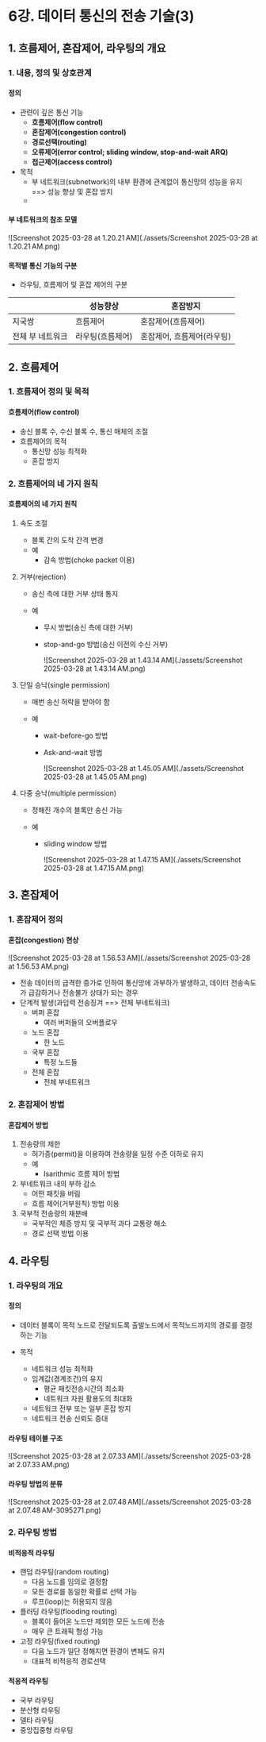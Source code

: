 # 6강. 데이터 통신의 전송 기술(3)

## 1. 흐름제어, 혼잡제어, 라우팅의 개요

### 1. 내용, 정의 및 상호관계

#### 정의

- 관련이 깊은 통신 기능
  - **흐름제어(flow control)**
  - **혼잡제어(congestion control)**
  - **경로선택(routing)**
  - **오류제어(error control; sliding window, stop-and-wait ARQ)**
  - **접근제어(access control)**
- 목적
  - 부 네트워크(subnetwork)의 내부 환경에 관계없이 통신망의 성능을 유지 ==> 성능 향상 및 혼잡 방지
  - 

#### 부 네트워크의 참조 모델

![Screenshot 2025-03-28 at 1.20.21 AM](./assets/Screenshot 2025-03-28 at 1.20.21 AM.png)



#### 목적별 통신 기능의 구분

- 라우팅, 흐름제어 및 혼잡 제어의 구분

|                  | 성능향상         | 혼잡방지                   |
| ---------------- | ---------------- | -------------------------- |
| 지국쌍           | 흐름제어         | 혼잡제어(흐름제어)         |
| 전체 부 네트워크 | 라우팅(흐름제어) | 혼잡제어, 흐름제어(라우팅) |



## 2. 흐름제어

### 1. 흐름제어 정의 및 목적

#### 흐름제어(flow control)

- 송신 블록 수, 수신 블록 수, 통신 매체의 조절
- 흐름제어의 목적
  - 통신망 성능 최적화
  - 혼잡 방지



### 2. 흐름제어의 네 가지 원칙

#### 흐름제어의 네 가지 원칙

1. 속도 조절

   - 블록 간의 도착 간격 변경
   - 예
     - 감속 방법(choke packet 이용)

2. 거부(rejection)

   - 송신 측에 대한 거부 상태 통지

   - 예

     - 무시 방법(송신 측에 대한 거부)

     - stop-and-go 방법(송신 이전의 수신 거부)

       ![Screenshot 2025-03-28 at 1.43.14 AM](./assets/Screenshot 2025-03-28 at 1.43.14 AM.png)

3. 단일 승낙(single permission)

   - 매번 송신 허락을 받아야 함

   - 예

     - wait-before-go 방법

     - Ask-and-wait 방법

       ![Screenshot 2025-03-28 at 1.45.05 AM](./assets/Screenshot 2025-03-28 at 1.45.05 AM.png)

4. 다중 승낙(multiple permission)

   - 정해진 개수의 블록만 송신 가능

   - 예

     - sliding window 방법

       ![Screenshot 2025-03-28 at 1.47.15 AM](./assets/Screenshot 2025-03-28 at 1.47.15 AM.png)



## 3. 혼잡제어

### 1. 혼잡제어 정의

#### 혼잡(congestion) 현상

![Screenshot 2025-03-28 at 1.56.53 AM](./assets/Screenshot 2025-03-28 at 1.56.53 AM.png)

- 전송 데이터의 급격한 증가로 인하여 통신망에 과부하가 발생하고, 데이터 전송속도가 급감하거나 전송불가 상태가 되는 경우
- 단계적 발생(과입력 전송징겨 ==> 전체 부네트워크)
  - 버퍼 혼잡
    - 여러 버퍼들의 오버플로우
  - 노드 혼잡
    - 한 노드
  - 국부 혼잡
    - 특정 노드들
  - 전체 혼잡
    - 전체 부네트워크

### 2. 혼잡제어 방법

#### 혼잡제어 방법

1. 전송량의 제한
   - 허가증(permit)을 이용하여 전송량을 일정 수준 이하로 유지
   - 예
     - Isarithmic 흐름 제어 방법
2. 부네트워크 내의 부하 감소
   - 어떤 패킷을 버림
   - 흐름 제어(거부원칙) 방법 이용
3. 국부적 전송량의 재분배
   - 국부적인 체증 방지 및 국부적 과다 교통량 해소
   - 경로 선택 방법 이용



## 4. 라우팅

### 1. 라우팅의 개요

#### 정의

- 데이터 블록이 목적 노드로 전달되도록 출발노드에서 목적노드까지의 경로를 결정하는 기능

- 목적 
  - 네트워크 성능 최적화
  - 임계값(경계조건)의 유지
    - 평균 패킷전송시간의 최소화
    - 네트워크 자원 활용도의 최대화
  - 네트워크 전부 또는 일부 혼잡 방지
  - 네트워크 전송 신뢰도 증대



#### 라우팅 테이블 구조

![Screenshot 2025-03-28 at 2.07.33 AM](./assets/Screenshot 2025-03-28 at 2.07.33 AM.png)



#### 라우팅 방법의 분류

![Screenshot 2025-03-28 at 2.07.48 AM](./assets/Screenshot 2025-03-28 at 2.07.48 AM-3095271.png)





### 2. 라우팅 방법

#### 비적응적 라우팅

- 랜덤 라우팅(random routing)
  - 다음 노드를 임의로 결정함
  - 모든 경로를 동일한 확률로 선택 가능
  - 루프(loop)는 허용되지 않음
- 플러딩 라우팅(flooding routing)
  - 블록이 들어온 노드만 제외한 모든 노드에 전송
  - 매우 큰 트래픽 형성 가능
- 고정 라우팅(fixed routing)
  - 다음 노드가 일단 정해지면 환경이 변해도 유지
  - 대표적 비적응적 경로선택



#### 적응적 라우팅

- 국부 라우팅
- 분산형 라우팅
- 델타 라우팅
- 중앙집중형 라우팅

